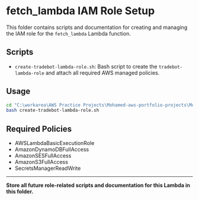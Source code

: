 # fetch_lambda IAM Role Setup

This folder contains scripts and documentation for creating and managing the IAM role for the `fetch_lambda` Lambda function.

## Scripts
- `create-tradebot-lambda-role.sh`: Bash script to create the `tradebot-lambda-role` and attach all required AWS managed policies.

## Usage

```bash
cd "C:\workarea\AWS Practice Projects\Mohamed-aws-portfolio-projects\Mohamed-TradeBot\Role\fetch_lambda"
bash create-tradebot-lambda-role.sh
```

## Required Policies
- AWSLambdaBasicExecutionRole
- AmazonDynamoDBFullAccess
- AmazonSESFullAccess
- AmazonS3FullAccess
- SecretsManagerReadWrite

---

**Store all future role-related scripts and documentation for this Lambda in this folder.**

